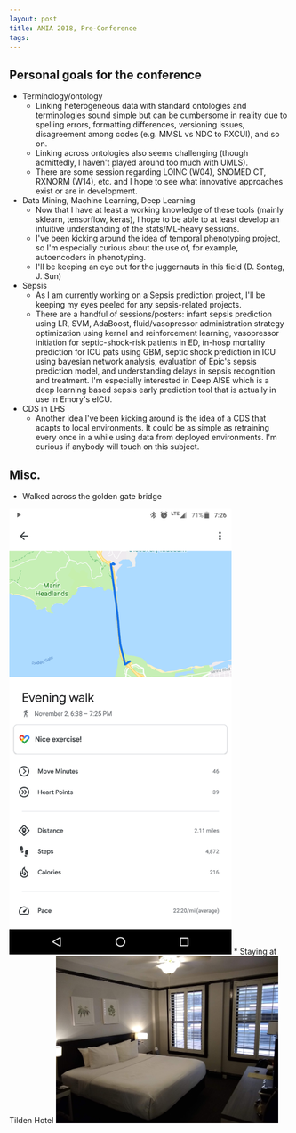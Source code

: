 ```yaml
---
layout: post
title: AMIA 2018, Pre-Conference
tags: 
---
```


## Personal goals for the conference
- Terminology/ontology
  - Linking heterogeneous data with standard ontologies and terminologies sound simple but can be cumbersome in reality due to spelling errors, formatting differences, versioning issues, disagreement among codes (e.g. MMSL vs NDC to RXCUI), and so on.
  - Linking across ontologies also seems challenging (though admittedly, I haven't played around too much with UMLS).
  - There are some session regarding LOINC (W04), SNOMED CT, RXNORM (W14), etc. and I hope to see what innovative approaches exist or are in development.
- Data Mining, Machine Learning, Deep Learning
  - Now that I have at least a working knowledge of these tools (mainly sklearn, tensorflow, keras), I hope to be able to at least develop an intuitive understanding of the stats/ML-heavy sessions.
  - I've been kicking around the idea of temporal phenotyping project, so I'm especially curious about the use of, for example, autoencoders in phenotyping.
  - I'll be keeping an eye out for the juggernauts in this field (D. Sontag, J. Sun)
- Sepsis
  - As I am currently working on a Sepsis prediction project, I'll be keeping my eyes peeled for any sepsis-related projects.
  - There are a handful of sessions/posters: infant sepsis prediction using LR, SVM, AdaBoost, fluid/vasopressor administration strategy optimization using kernel and reinforcement learning, vasopressor initiation for septic-shock-risk patients in ED, in-hosp mortality prediction for ICU pats using GBM, septic shock prediction in ICU using bayesian network analysis, evaluation of Epic's sepsis prediction model, and understanding delays in sepsis recognition and treatment. I'm especially interested in Deep AISE which is a deep learning based sepsis early prediction tool that is actually in use in Emory's eICU.
- CDS in LHS
  - Another idea I've been kicking around is the idea of a CDS that adapts to local environments. It could be as simple as retraining every once in a while using data from deployed environments. I'm curious if anybody will touch on this subject.
  
## Misc.
* Walked across the golden gate bridge
<img src="https://github.com/abraxasyu/abraxasyu.github.io/blob/master/_images/bridge.png" width="400">
* Staying at Tilden Hotel
<img src="https://github.com/abraxasyu/abraxasyu.github.io/blob/master/_images/hotel.jpg" width="400">
